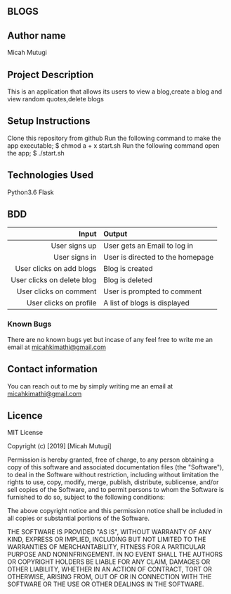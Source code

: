 ##  BLOGS
## Author name
Micah Mutugi

## Project Description
This is an application that allows its users to view a blog,create a blog and view random quotes,delete blogs
## Setup Instructions
Clone this repository from github
Run the following command to make the app executable; $ chmod a + x start.sh
Run the following command open the app; $ ./start.sh

## Technologies Used
Python3.6
Flask
## BDD
|   Input            |    Output             |
|-------------------:|:----------------------|
|User signs up       | User gets an Email to log in |
|User signs in       | User is directed to the homepage |
|User clicks on add blogs| Blog  is created|
| User clicks on delete blog | Blog is deleted|
|User clicks on comment | User is prompted to comment|
|User clicks on profile| A list of blogs is displayed|

### Known Bugs
There are no known bugs yet but incase of any feel free to write me an email at micahkimathi@gmail.com
## Contact information
You can reach out to me by simply writing me an email at micahkimathi@gmail.com

## Licence
MIT License

Copyright (c) [2019] [Micah Mutugi]

Permission is hereby granted, free of charge, to any person obtaining a copy
of this software and associated documentation files (the "Software"), to deal
in the Software without restriction, including without limitation the rights
to use, copy, modify, merge, publish, distribute, sublicense, and/or sell
copies of the Software, and to permit persons to whom the Software is
furnished to do so, subject to the following conditions:

The above copyright notice and this permission notice shall be included in all
copies or substantial portions of the Software.

THE SOFTWARE IS PROVIDED "AS IS", WITHOUT WARRANTY OF ANY KIND, EXPRESS OR
IMPLIED, INCLUDING BUT NOT LIMITED TO THE WARRANTIES OF MERCHANTABILITY,
FITNESS FOR A PARTICULAR PURPOSE AND NONINFRINGEMENT. IN NO EVENT SHALL THE
AUTHORS OR COPYRIGHT HOLDERS BE LIABLE FOR ANY CLAIM, DAMAGES OR OTHER
LIABILITY, WHETHER IN AN ACTION OF CONTRACT, TORT OR OTHERWISE, ARISING FROM,
OUT OF OR IN CONNECTION WITH THE SOFTWARE OR THE USE OR OTHER DEALINGS IN THE
SOFTWARE.